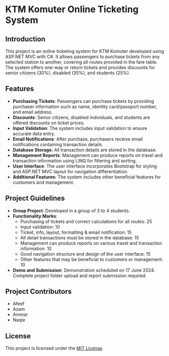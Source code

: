 # KTM Komuter Online Ticketing System

## Introduction
This project is an online ticketing system for KTM Komuter developed using ASP.NET MVC with C#. It allows passengers to purchase tickets from any selected station to another, covering all routes provided in the fare table. The system offers one-way or return tickets and provides discounts for senior citizens (30%), disabled (35%), and students (25%).

## Features
- **Purchasing Tickets**: Passengers can purchase tickets by providing purchaser information such as name, identity card/passport number, and email address.
- **Discounts**: Senior citizens, disabled individuals, and students are offered discounts on ticket prices.
- **Input Validation**: The system includes input validation to ensure accurate data entry.
- **Email Notifications**: After purchase, purchasers receive email notifications containing transaction details.
- **Database Storage**: All transaction details are stored in the database.
- **Management Reports**: Management can produce reports on travel and transaction information using LINQ for filtering and sorting.
- **User Interface**: The user interface incorporates Bootstrap for styling and ASP.NET MVC layout for navigation differentiation.
- **Additional Features**: The system includes other beneficial features for customers and management.

## Project Guidelines
- **Group Project**: Developed in a group of 3 to 4 students.
- **Functionality Marks**:
  - Purchasing of tickets and correct calculations for all routes: 25
  - Input validation: 10
  - Ticket, info, layout, formatting & email notification: 15
  - All detail transactions must be stored in the database: 15
  - Management can produce reports on various travel and transaction information: 10
  - Good navigation structure and design of the user interface: 15
  - Other features that may be beneficial to customers or management: 10
- **Demo and Submission**: Demonstration scheduled on 17 June 2024. Complete project folder upload and report submission required.
  
## Project Contributors
- Afeef
- Azam
- Ammar
- Naqie

## License
This project is licensed under the [MIT License](LICENSE).
